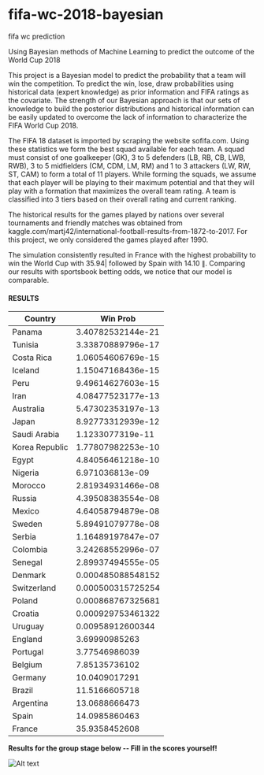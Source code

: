 # fifa-wc-2018-bayesian
fifa wc prediction

Using Bayesian methods of Machine Learning to predict the outcome of the World Cup 2018

This project is a Bayesian model to predict the probability that a team will win the competition. To predict the win, lose, draw probabilities using historical data (expert knowledge) as prior information and FIFA ratings as the covariate. The strength of our Bayesian approach is that our sets of knowledge to build the posterior distributions and historical information can be easily updated to overcome the lack of information to characterize the FIFA World Cup 2018. 

The FIFA 18 dataset is imported by scraping the website sofifa.com.  Using these statistics we form the best squad available for each team. A squad must consist of one goalkeeper (GK), 3 to 5 defenders (LB, RB, CB, LWB, RWB), 3 to 5 midfielders (CM, CDM, LM, RM) and 1 to 3 attackers (LW, RW, ST, CAM) to form a total of 11 players. While forming the squads, we assume that each player will be playing to their maximum potential and that they will play with a formation that maximizes the overall team rating. A team is classified into 3 tiers based on their overall rating and current ranking. 

The historical results for the games played by nations over several tournaments and friendly matches was obtained from kaggle.com/martj42/international-football-results-from-1872-to-2017. For this project, we only considered the games played after 1990.

The simulation consistently resulted in France with the highest probability to win the World Cup with 35.94| followed by Spain with $14.10~\|$. Comparing our results with sportsbook betting odds, we notice that our model is comparable.

#### RESULTS
|  **Country**		|	**Win Prob**	|
| ------------- 	| ------------- 	|
| Panama			| 3.40782532144e-21 |    
| Tunisia			| 3.33870889796e-17 |    
| Costa Rica		| 1.06054606769e-15 |    
| Iceland			| 1.15047168436e-15 |    
| Peru				| 9.49614627603e-15 |    
| Iran				| 4.08477523177e-13 |    
| Australia			| 5.47302353197e-13 |    
| Japan				| 8.92773312939e-12 |    
| Saudi Arabia		| 1.1233077319e-11  |    
| Korea Republic	| 1.77807982253e-10 |    
| Egypt				| 4.84056461218e-10 |    
| Nigeria			| 6.971036813e-09   |    
| Morocco			| 2.81934931466e-08 |    
| Russia			| 4.39508383554e-08 |    
| Mexico			| 4.64058794879e-08 |    
| Sweden			| 5.89491079778e-08 |    
| Serbia			| 1.16489197847e-07 |    
| Colombia			| 3.24268552996e-07 |    
| Senegal			| 2.89937494555e-05 |    
| Denmark			| 0.000485088548152 |    
| Switzerland		| 0.000500315725254 |    
| Poland			| 0.000868767325681 |    
| Croatia			| 0.000929753461322 |    
| Uruguay			| 0.00958912600344  |    
| England			| 3.69990985263 	|    
| Portugal			| 3.77546986039 	|    
| Belgium			| 7.85135736102 	|    
| Germany			| 10.0409017291 	|    
| Brazil			| 11.5166605718 	|    
| Argentina			| 13.0688666473 	|    
| Spain				| 14.0985860463 	|    
| France			| 35.9358452608 	|    


**Results for the group stage  below -- Fill in the scores yourself!**

![Alt text](https://raw.githubusercontent.com/puchiha/fifa-wc-2018-bayesian/master/results_png.png)
